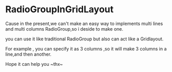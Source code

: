 # RadioGroupInGridLayout
Cause in the present,we can't make an easy way to implements multi lines and multi columns RadioGroup,so i deside to make one.

you can use it like traditional RadioGroup but also can act like a Gridlayout.

For example , you can specify it as 3 columns ,so it will make 3 columns in a line,and then another.

Hope it can help you ~thx~
